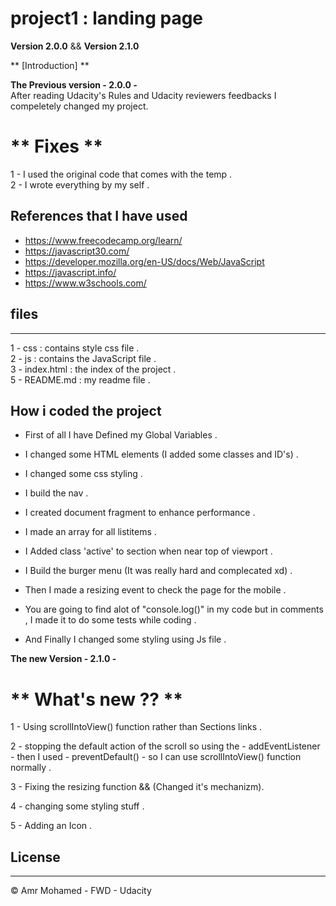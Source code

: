 # project1 : landing page

**Version 2.0.0** && **Version 2.1.0**

** [Introduction] **

**The Previous version - 2.0.0 -** <br>
After reading Udacity's Rules and Udacity reviewers feedbacks I compeletely changed my project.

# ** Fixes **
1 - I used the original code that comes with the temp .<br> 
2 - I wrote everything by my self .

## References that I have used

- https://www.freecodecamp.org/learn/
- https://javascript30.com/
- https://developer.mozilla.org/en-US/docs/Web/JavaScript
- https://javascript.info/
- https://www.w3schools.com/


## files

---
1 - css : contains style css file .<br>
2 - js : contains the JavaScript file .<br>
3 - index.html : the index of the project .<br>
5 - README.md : my readme file .

## How i coded the project

- First of all I have Defined my Global Variables .

- I changed some HTML elements (I added some classes and ID's) .

- I changed some css styling .

- I build the nav .

- I created document fragment to enhance performance .

- I made an array for all listitems . 

- I Added class 'active' to section when near top of viewport .

- I Build the burger menu (It was really hard and complecated xd) .

- Then I made a resizing event to check the page for the mobile .

- You are going to find alot of  "console.log()" in my code but in comments , I made it to do some tests while coding . 

- And Finally I changed some styling using Js file . 

**The new Version - 2.1.0 -**

# ** What's new ?? **

1 - Using scrollIntoView() function rather than Sections links .

2 - stopping the default action of the scroll so using the  - addEventListener -  then I used - preventDefault() - so I can use scrollIntoView() function normally .

3 - Fixing the resizing function && (Changed it's mechanizm).

4 - changing some styling stuff . 

5 - Adding an Icon .


## License

---

© Amr Mohamed - FWD - Udacity
